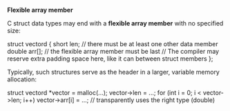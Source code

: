 **Flexible array member**

C struct data types may end with a **flexible array member** with no specified size:

struct vectord {
    short len;    // there must be at least one other data member
    double arr[]; // the flexible array member must be last
    // The compiler may reserve extra padding space here, like it can between struct members
};

Typically, such structures serve as the header in a larger, variable memory allocation:

struct vectord *vector = malloc(...);
vector->len = ...;
for (int i = 0; i < vector->len; i++)
     vector->arr[i] = ...;  // transparently uses the right type (double)
